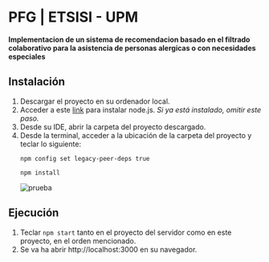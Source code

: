# PFG | ETSISI - UPM 
**Implementacion de un sistema de recomendacion basado en el filtrado colaborativo para la asistencia de personas alergicas o con necesidades especiales**

## Instalación
1. Descargar el proyecto en su ordenador local.
2. Acceder a este [link](https://nodejs.org/es/download) para instalar node.js.  *Si ya está instalado, omitir este paso.*
3. Desde su IDE, abrir la carpeta del proyecto descargado.
4. Desde la terminal, acceder a la ubicación de la carpeta del proyecto y teclar lo siguiente:
    ```
    npm config set legacy-peer-deps true
    ```   
    ```
    npm install
   
    ```   
    ![prueba](https://github.com/39mwan/bimbles-front/assets/69095050/0f76179c-14b1-4c13-bb50-613e68b8db72)
## Ejecución

1. Teclar `npm start` tanto en el proyecto del servidor como en este proyecto, en el orden mencionado.
2. Se va ha abrir http://localhost:3000 en su navegador.

